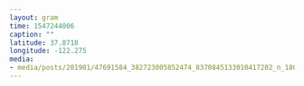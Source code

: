 ```yaml
---
layout: gram
time: 1547244006
caption: ""
latitude: 37.8718
longitude: -122.275
media:
- media/posts/201901/47691584_382723005852474_8370845133010417202_n_18021164089021375.jpg
---
```

